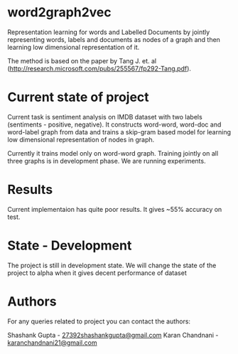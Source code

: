 # word2graph2vec

Representation learning for words and Labelled Documents by jointly representing words, labels and documents as nodes of a graph and then learning low dimensional representation of it. 

The method is based on the paper by Tang J. et. al (http://research.microsoft.com/pubs/255567/fp292-Tang.pdf). 

# Current state of project

Current task is sentiment analysis on IMDB dataset with two labels (sentiments - positive, negative). It constructs word-word, word-doc and word-label graph from data and trains a skip-gram based model for learning low dimensional representation of nodes in graph.

Currently it trains model only on word-word graph. Training jointly on all three graphs is in development phase. We are running experiments.

# Results

Current implementaion has quite poor results. It gives ~55% accuracy on test.

# State - Development

The project is still in development state. We will change the state of the project to alpha when it gives decent performance of dataset

# Authors

For any queries related to project you can contact the authors:

Shashank Gupta - 27392shashankgupta@gmail.com
Karan Chandnani - karanchandnani21@gmail.com
